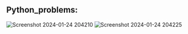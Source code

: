 ## Python_problems: 

![Screenshot 2024-01-24 204210](https://github.com/Imran-2022/Phitron-batch3/assets/91984650/599c0fc3-61d9-4ce9-a3b6-284a7ea13008)
![Screenshot 2024-01-24 204225](https://github.com/Imran-2022/Phitron-batch3/assets/91984650/ed039d16-22f7-453a-9299-0d591539f337)
